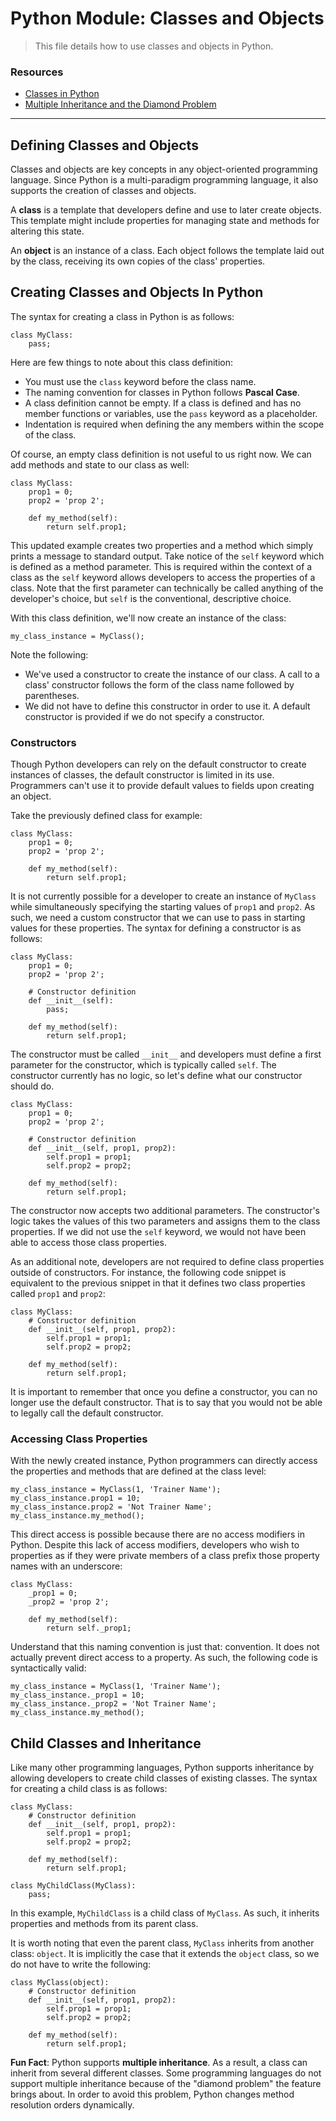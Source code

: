# Python Module: Classes and Objects

> This file details how to use classes and objects in Python.

### Resources
* [Classes in Python](https://docs.python.org/3/tutorial/classes.html)
* [Multiple Inheritance and the Diamond Problem](https://en.wikipedia.org/wiki/Multiple_inheritance)

---

## Defining Classes and Objects

Classes and objects are key concepts in any object-oriented programming language. Since Python is a multi-paradigm programming language, it also supports the creation of classes and objects.

A **class** is a template that developers define and use to later create objects. This template might include properties for managing state and methods for altering this state. 

An **object** is an instance of a class. Each object follows the template laid out by the class, receiving its own copies of the class' properties.

## Creating Classes and Objects In Python

The syntax for creating a class in Python is as follows:

```
class MyClass:
    pass;
```

Here are few things to note about this class definition:

- You must use the `class` keyword before the class name.
- The naming convention for classes in Python follows **Pascal Case**.
- A class definition cannot be empty. If a class is defined and has no member functions or variables, use the `pass` keyword as a placeholder.
- Indentation is required when defining the any members within the scope of the class.

Of course, an empty class definition is not useful to us right now. We can add methods and state to our class as well:

```
class MyClass:
    prop1 = 0;
    prop2 = 'prop 2';

    def my_method(self):
        return self.prop1;
```
This updated example creates two properties and a method which simply prints a message to standard output. Take notice of the `self` keyword which is defined as a method parameter. This is required within the context of a class as the `self` keyword allows developers to access the properties of a class. Note that the first parameter can technically be called anything of the developer's choice, but `self` is the conventional, descriptive choice.

With this class definition, we'll now create an instance of the class:

```
my_class_instance = MyClass();
```

Note the following:

- We've used a constructor to create the instance of our class. A call to a class' constructor follows the form of the class name followed by parentheses.
- We did not have to define this constructor in order to use it. A default constructor is provided if we do not specify a constructor.

### Constructors

Though Python developers can rely on the default constructor to create instances of classes, the default constructor is limited in its use. Programmers can't use it to provide default values to fields upon creating an object.

Take the previously defined class for example:

```
class MyClass:
    prop1 = 0;
    prop2 = 'prop 2';

    def my_method(self):
        return self.prop1;
```

It is not currently possible for a developer to create an instance of `MyClass` while simultaneously specifying the starting values of `prop1` and `prop2`. As such, we need a custom constructor that we can use to pass in starting values for these properties. The syntax for defining a constructor is as follows:

```
class MyClass:
    prop1 = 0;
    prop2 = 'prop 2';

    # Constructor definition
    def __init__(self):
        pass;

    def my_method(self):
        return self.prop1;
```

The constructor must be called `__init__` and developers must define a first parameter for the constructor, which is typically called `self`. The constructor currently has no logic, so let's define what our constructor should do.

```
class MyClass:
    prop1 = 0;
    prop2 = 'prop 2';

    # Constructor definition
    def __init__(self, prop1, prop2):
        self.prop1 = prop1;
        self.prop2 = prop2;

    def my_method(self):
        return self.prop1;
```

The constructor now accepts two additional parameters. The constructor's logic takes the values of this two parameters and assigns them to the class properties. If we did not use the `self` keyword, we would not have been able to access those class properties.

As an additional note, developers are not required to define class properties outside of constructors. For instance, the following code snippet is equivalent to the previous snippet in that it defines two class properties called `prop1` and `prop2`:

```
class MyClass:
    # Constructor definition
    def __init__(self, prop1, prop2):
        self.prop1 = prop1;
        self.prop2 = prop2;

    def my_method(self):
        return self.prop1;
```

It is important to remember that once you define a constructor, you can no longer use the default constructor. That is to say that you would not be able to legally call the default constructor.

### Accessing Class Properties

With the newly created instance, Python programmers can directly access the properties and methods that are defined at the class level:

```
my_class_instance = MyClass(1, 'Trainer Name');
my_class_instance.prop1 = 10;
my_class_instance.prop2 = 'Not Trainer Name';
my_class_instance.my_method();
```

This direct access is possible because there are no access modifiers in Python. Despite this lack of access modifiers, developers who wish to properties as if they were private members of a class prefix those property names with an underscore:

```
class MyClass:
    _prop1 = 0;
    _prop2 = 'prop 2';

    def my_method(self):
        return self._prop1;
```

Understand that this naming convention is just that: convention. It does not actually prevent direct access to a property. As such, the following code is syntactically valid:

```
my_class_instance = MyClass(1, 'Trainer Name');
my_class_instance._prop1 = 10;
my_class_instance._prop2 = 'Not Trainer Name';
my_class_instance.my_method();
```

## Child Classes and Inheritance

Like many other programming languages, Python supports inheritance by allowing developers to create child classes of existing classes. The syntax for creating a child class is as follows:

```
class MyClass:
    # Constructor definition
    def __init__(self, prop1, prop2):
        self.prop1 = prop1;
        self.prop2 = prop2;

    def my_method(self):
        return self.prop1;

class MyChildClass(MyClass):
    pass;
```

In this example, `MyChildClass` is a child class of `MyClass`. As such, it inherits properties and methods from its parent class.

It is worth noting that even the parent class, `MyClass` inherits from another class: `object`. It is implicitly the case that it extends the `object` class, so we do not have to write the following:

```
class MyClass(object):
    # Constructor definition
    def __init__(self, prop1, prop2):
        self.prop1 = prop1;
        self.prop2 = prop2;

    def my_method(self):
        return self.prop1;
```

**Fun Fact**: Python supports **multiple inheritance**. As a result, a class can inherit from several different classes. Some programming languages do not support multiple inheritance because of the "diamond problem" the feature brings about. In order to avoid this problem, Python changes method resolution orders dynamically.